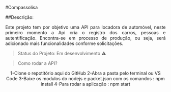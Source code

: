 #Compassolisa

##Descrição:
<p align="justify"> Este projeto tem por objetivo uma API para  locadora de automóvel, neste primeiro momento a Api cria o registro dos carros, pessoas e autentificação. Encontra-se em processo de produção, ou seja, será adicionado mais funcionalidades conforme solicitações.</p>

> Status do Projeto: Em desenvolvimento :warning:

>Como rodar a API?

<p align="center">1-Clone o repotitório aqui do GitHub
2-Abra a pasta pelo terminal ou VS Code
3-Baixe os modulos do nodejs e packet.json com os comandos : npm install
4-Para rodar a aplicação : npm start</p>